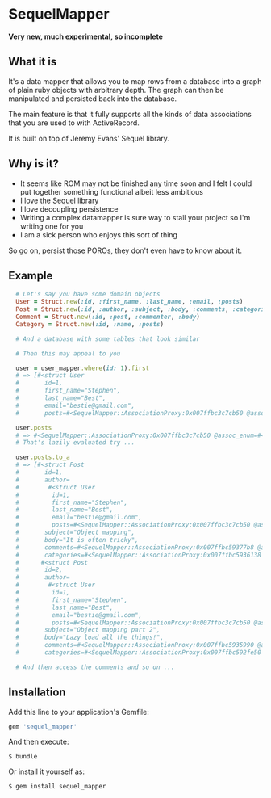 # SequelMapper

**Very new, much experimental, so incomplete**

## What it is

It's a data mapper that allows you to map rows from a database into a graph of
plain ruby objects with arbitrary depth. The graph can then be manipulated and
persisted back into the database.

The main feature is that it fully supports all the kinds of data associations
that you are used to with ActiveRecord.

It is built on top of Jeremy Evans' Sequel library.

## Why is it?

* It seems like ROM may not be finished any time soon and I felt I could put
  together something functional albeit less ambitious
* I love the Sequel library
* I love decoupling persistence
* Writing a complex datamapper is sure way to stall your project so I'm writing
  one for you
* I am a sick person who enjoys this sort of thing

So go on, persist those POROs, they don't even have to know about it.

## Example

```ruby
  # Let's say you have some domain objects
  User = Struct.new(:id, :first_name, :last_name, :email, :posts)
  Post = Struct.new(:id, :author, :subject, :body, :comments, :categories)
  Comment = Struct.new(:id, :post, :commenter, :body)
  Category = Struct.new(:id, :name, :posts)

  # And a database with some tables that look similar

  # Then this may appeal to you

  user = user_mapper.where(id: 1).first
  # => [#<struct User
  #       id=1,
  #       first_name="Stephen",
  #       last_name="Best",
  #       email="bestie@gmail.com",
  #       posts=#<SequelMapper::AssociationProxy:0x007ffbc3c7cb50 @assoc_enum=#<Enumerator::Lazy: ...>, @removed_nodes=[]>>]

  user.posts
  # => #<SequelMapper::AssociationProxy:0x007ffbc3c7cb50 @assoc_enum=#<Enumerator::Lazy: ...>, @removed_nodes=[]>
  # That's lazily evaluated try ...

  user.posts.to_a
  # => [#<struct Post
  #       id=1,
  #       author=
  #        #<struct User
  #         id=1,
  #         first_name="Stephen",
  #         last_name="Best",
  #         email="bestie@gmail.com",
  #         posts=#<SequelMapper::AssociationProxy:0x007ffbc3c7cb50 @assoc_enum=#<Enumerator::Lazy: ...>, @removed_nodes=[]>>,
  #       subject="Object mapping",
  #       body="It is often tricky",
  #       comments=#<SequelMapper::AssociationProxy:0x007ffbc59377b8 @assoc_enum=#<Enumerator::Lazy: ...>, @removed_nodes=[]>,
  #       categories=#<SequelMapper::AssociationProxy:0x007ffbc5936138 @assoc_enum=#<Enumerator::Lazy: ...>, @removed_nodes=[]>>,
  #      #<struct Post
  #       id=2,
  #       author=
  #        #<struct User
  #         id=1,
  #         first_name="Stephen",
  #         last_name="Best",
  #         email="bestie@gmail.com",
  #         posts=#<SequelMapper::AssociationProxy:0x007ffbc3c7cb50 @assoc_enum=#<Enumerator::Lazy: ...>, @removed_nodes=[]>>,
  #       subject="Object mapping part 2",
  #       body="Lazy load all the things!",
  #       comments=#<SequelMapper::AssociationProxy:0x007ffbc5935990 @assoc_enum=#<Enumerator::Lazy: ...>, @removed_nodes=[]>,
  #       categories=#<SequelMapper::AssociationProxy:0x007ffbc592fe50 @assoc_enum=#<Enumerator::Lazy: ...>, @removed_nodes=[]>>]

  # And then access the comments and so on ...
```

## Installation

Add this line to your application's Gemfile:

```ruby
gem 'sequel_mapper'
```

And then execute:

    $ bundle

Or install it yourself as:

    $ gem install sequel_mapper

